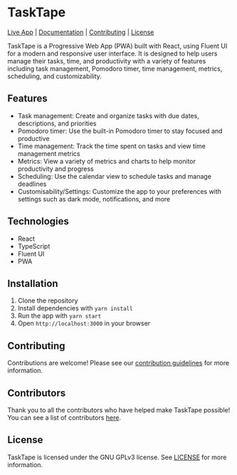 # TaskTape

[Live App](https://tasktape-community.github.io/) | [Documentation](https://github.com/tasktape-community/tasktape-community.github.io/wiki) | [Contributing](CONTRIBUTING.md) | [License](LICENSE)

TaskTape is a Progressive Web App (PWA) built with React, using Fluent UI for a modern and responsive user interface. It is designed to help users manage their tasks, time, and productivity with a variety of features including task management, Pomodoro timer, time management, metrics, scheduling, and customizability.

## Features

- Task management: Create and organize tasks with due dates, descriptions, and priorities
- Pomodoro timer: Use the built-in Pomodoro timer to stay focused and productive
- Time management: Track the time spent on tasks and view time management metrics
- Metrics: View a variety of metrics and charts to help monitor productivity and progress
- Scheduling: Use the calendar view to schedule tasks and manage deadlines
- Customisability/Settings: Customize the app to your preferences with settings such as dark mode, notifications, and more

## Technologies

- React
- TypeScript
- Fluent UI
- PWA

## Installation

1. Clone the repository
2. Install dependencies with `yarn install`
3. Run the app with `yarn start`
4. Open `http://localhost:3000` in your browser

## Contributing

Contributions are welcome! Please see our [contribution guidelines](CONTRIBUTING.md) for more information.

## Contributors

Thank you to all the contributors who have helped make TaskTape possible! You can see a list of contributors [here](https://github.com/tasktape-community/tasktape/graphs/contributors).

## License

TaskTape is licensed under the GNU GPLv3 license. See [LICENSE](LICENSE) for more information.
